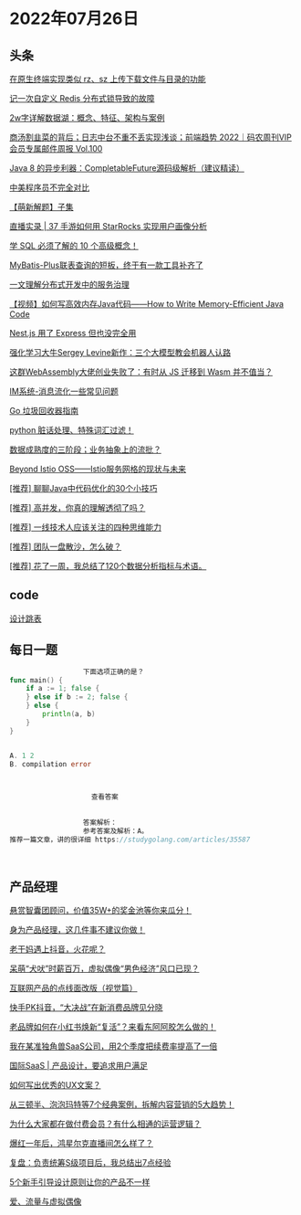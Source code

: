# 2022年07月26日
## 头条

[在原生终端实现类似 rz、sz 上传下载文件与目录的功能](https://toutiao.io/k/728cgxk)

[记一次自定义 Redis 分布式锁导致的故障](https://toutiao.io/k/j5advvd)

[2w字详解数据湖：概念、特征、架构与案例](https://toutiao.io/k/l24ybp9)

[商汤割韭菜的背后；日志中台不重不丢实现浅谈；前端趋势 2022｜码农周刊VIP会员专属邮件周报 Vol.100](https://toutiao.io/k/nrp82cq)

[Java 8 的异步利器：CompletableFuture源码级解析（建议精读）](https://toutiao.io/k/9vn9jan)

[中美程序员不完全对比](https://toutiao.io/k/ghi630t)

[【萌新解题】子集](https://toutiao.io/k/9nk4bf2)

[直播实录 | 37 手游如何用 StarRocks 实现用户画像分析](https://toutiao.io/k/y838k3r)

[学 SQL 必须了解的 10 个高级概念！](https://toutiao.io/k/nq6w8w4)

[MyBatis-Plus联表查询的短板，终于有一款工具补齐了](https://toutiao.io/k/firjte2)

[一文理解分布式开发中的服务治理](https://toutiao.io/k/z57jtnw)

[【视频】如何写高效内存Java代码——How to Write Memory-Efficient Java Code](https://toutiao.io/k/gi4sphc)

[Nest.js 用了 Express 但也没完全用](https://toutiao.io/k/ra8rbcx)

[强化学习大牛Sergey Levine新作：三个大模型教会机器人认路](https://toutiao.io/k/lmgqt2u)

[这群WebAssembly大佬创业失败了：有时从 JS 迁移到 Wasm 并不值当？](https://toutiao.io/k/y45wi5f)

[IM系统-消息流化一些常见问题](https://toutiao.io/k/p7rbp8w)

[Go 垃圾回收器指南](https://toutiao.io/k/n8ush3j)

[python 脏话处理、特殊词汇过滤！](https://toutiao.io/k/fnpaq6n)

[数据成熟度的三阶段；业务抽象上的流批？](https://toutiao.io/k/kdn72dy)

[Beyond Istio OSS——Istio服务网格的现状与未来](https://toutiao.io/k/9ry8qc4)

[[推荐] 聊聊Java中代码优化的30个小技巧](https://toutiao.io/k/jv8g1r6)

[[推荐] 高并发，你真的理解透彻了吗？](https://toutiao.io/k/93k2zfb)

[[推荐] 一线技术人应该关注的四种思维能力](https://toutiao.io/k/s2lbrzp)

[[推荐] 团队一盘散沙，怎么破？](https://toutiao.io/k/kdzpdh5)

[[推荐] 花了一周，我总结了120个数据分析指标与术语。](https://toutiao.io/k/9pzybmk)



## code

[设计跳表](https://leetcode.cn/problems/design-skiplist)



## 每日一题

```go
                  下面选项正确的是？
func main() {
	if a := 1; false {
	} else if b := 2; false {
	} else {
		println(a, b)
	}
}


A. 1 2
B. compilation error


                  
                    查看答案
                  
                
                  答案解析：
                  参考答案及解析：A。
推荐一篇文章，讲的很详细 https://studygolang.com/articles/35587

                
```


## 产品经理

[悬赏智囊团顾问，价值35W+的奖金池等你来瓜分！](https://www.woshipm.com/open/5538166.html)

[身为产品经理，这几件事不建议你做！](https://www.woshipm.com/pmd/5538417.html)

[老干妈遇上抖音，火花呢？](https://www.woshipm.com/operate/5538681.html)

[呆萌“犬吠”时薪百万，虚拟偶像“男色经济”风口已现？](https://www.woshipm.com/ai/5537941.html)

[互联网产品的点线面改版（视觉篇）](https://www.woshipm.com/ucd/5526197.html)

[快手PK抖音，“大决战”在新消费品牌见分晓](https://www.woshipm.com/it/5537977.html)

[老品牌如何在小红书焕新“复活”？来看东阿阿胶怎么做的！](https://www.woshipm.com/marketing/5535662.html)

[我在某准独角兽SaaS公司，用2个季度把续费率提高了一倍](https://www.woshipm.com/marketing/5536564.html)

[国际SaaS | 产品设计，要追求用户满足](https://www.woshipm.com/pd/5536907.html)

[如何写出优秀的UX文案？](https://www.woshipm.com/ucd/5538015.html)

[从三顿半、泡泡玛特等7个经典案例，拆解内容营销的5大趋势！](https://www.woshipm.com/marketing/5538181.html)

[为什么大家都在做付费会员？有什么相通的运营逻辑？](https://www.woshipm.com/open/5538626.html)

[爆红一年后，鸿星尔克直播间怎么样了？](https://www.woshipm.com/it/5538101.html)

[复盘：负责统筹S级项目后，我总结出7点经验](https://www.woshipm.com/zhichang/5536537.html)

[5个新手引导设计原则让你的产品不一样](https://www.woshipm.com/pd/5537278.html)

[爱、流量与虚拟偶像](https://www.woshipm.com/it/5538291.html)


